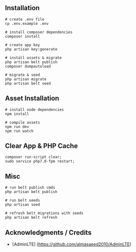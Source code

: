 ## Installation

```
# create .env file
cp .env.example .env

# install composer dependencies
composer install

# create app key
php artisan key:generate

# install assets & migrate
php artisan belt publish
composer dumpautoload

# migrate & seed
php artisan migrate
php artisan belt seed
```

## Asset Installation

```
# install node dependencies
npm install

# compile assets
npm run dev
npm run watch
```

## Clear App & PHP Cache

```
composer run-script clear; 
sudo service php7.0-fpm restart;
```

## Misc

```
# run belt publish cmds
php artisan belt publish

# run belt seeds
php artisan seed

# refresh belt migrations with seeds
php artisan belt refresh
```

## Acknowledgments / Credits

* [AdminLTE] (https://github.com/almasaeed2010/AdminLTE)
